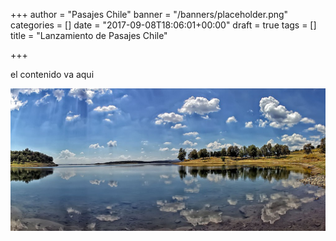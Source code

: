 +++
author = "Pasajes Chile"
banner = "/banners/placeholder.png"
categories = []
date = "2017-09-08T18:06:01+00:00"
draft = true
tags = []
title = "Lanzamiento de Pasajes Chile"

+++


el contenido va aqui

![](/banners/spain6-1018x460.jpg)

